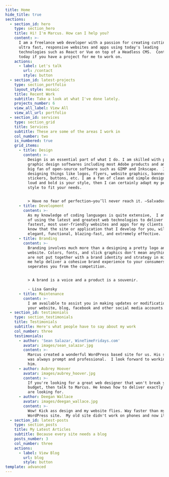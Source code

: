 ```yaml
---
title: Home
hide_title: true
sections:
  - section_id: hero
    type: section_hero
    title: Hi! I'm Marcus. How can I help you?
    content: >-
      I am a freelance web developer with a passion for creating cutting-edge,
      ultra fast, responsive websites and apps using today's leading
      technologies such as React or Vue on top of a Headless CMS.  Contact me
      today if you have a project for me to work on.
    actions:
      - label: Let's talk
        url: /contact
        style: button
  - section_id: latest-projects
    type: section_portfolio
    layout_style: mosaic
    title: Recent Work
    subtitle: Take a look at what I've done lately.
    projects_number: 6
    view_all_label: View All
    view_all_url: portfolio
  - section_id: services
    type: section_grid
    title: Services
    subtitle: These are some of the areas I work in
    col_number: two
    is_numbered: true
    grid_items:
      - title: Design
        content: >-
          Design is an essential part of what I do. I am skilled with popular
          graphic design softwares including most Adobe products and am also a
          big fan of open-source software such as GIMP and Inkscape.  I enjoy
          designing things like logos, flyers, website graphics, banners, menus,
          stickers, buttons, etc. I am a fan of clean and simple designs, but if
          loud and bold is your style, then I can certainly adapt my personal
          style to fit your needs.   


          > Have no fear of perfection—you’ll never reach it. –Salvador Dali
      - title: Development
        content: >-
          As my knowledge of coding languages is quite extensive,  I am capable
          of using the latest and greatest web technologies to deliver the
          fastest, most user-friendly websites and apps for my clients.  Just
          know that the site or application that I develop for you, will be
          elegant, functional, blazing-fast, and extremely effective.   
      - title: Branding
        content: >-
          Branding involves much more than a designing a pretty logo and a fancy
          website. Colors, fonts, and slick graphics don't mean anything if they
          are not put together with a brand identity and strategy in mind.  Let
          me help deliver a cohesive brand experience to your consumers that
          seperates you from the competition.  


          > A brand is a voice and a product is a souvenir. 

          - Lisa Gansky
      - title: Maintenance
        content: >-
          I am available to assist you in making updates or modifications to
          your website, blog, facebook and other social media accounts.
  - section_id: testimonials
    type: section_testimonials
    title: Testimonials
    subtitle: Here's what people have to say about my work
    col_number: three
    testimonials:
      - author: 'Sean Salazar, WineTimeFridays.com'
        avatar: images/sean_salazar.jpg
        content: >-
          Marcus created a wonderful WordPress based site for us. His service
          was always prompt and professional.  I look forward to working with
          him.
      - author: Aubrey Hoover
        avatar: images/aubrey_hoover.jpg
        content: >-
          If you're looking for a great web designer that won't break your
          budget, then talk to Marcus. He knows how to deliver exactly what you
          are looking for.
      - author: Deegan Wallace
        avatar: images/deegan_wallace.jpg
        content: >-
          Wow! Kick ass design and my website flies. Way faster than my old
          WordPress site.  My old site didn't work on phones and now it does!
  - section_id: latest-posts
    type: section_posts
    title: My Latest Articles
    subtitle: Because every site needs a blog
    posts_number: 3
    col_number: three
    actions:
      - label: View Blog
        url: blog
        style: button
template: advanced
---
```

